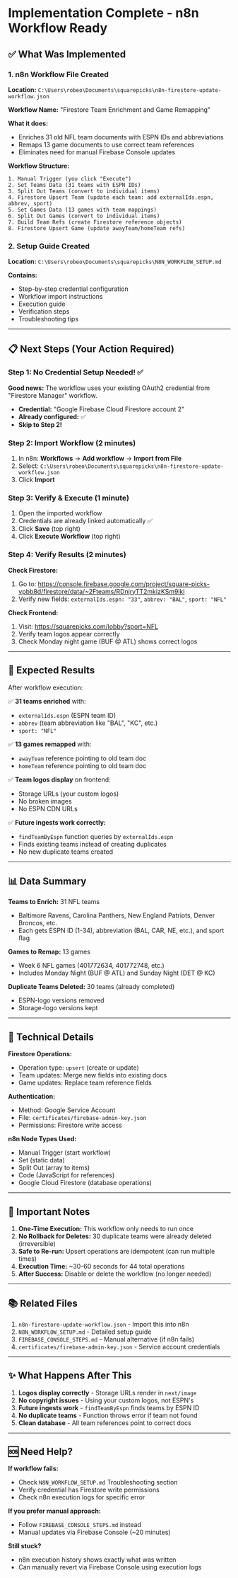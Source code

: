 # Implementation Complete - n8n Workflow Ready

## ✅ What Was Implemented

### 1. n8n Workflow File Created
**Location:** `C:\Users\robeo\Documents\squarepicks\n8n-firestore-update-workflow.json`

**Workflow Name:** "Firestore Team Enrichment and Game Remapping"

**What it does:**
- Enriches 31 old NFL team documents with ESPN IDs and abbreviations
- Remaps 13 game documents to use correct team references
- Eliminates need for manual Firebase Console updates

**Workflow Structure:**
```
1. Manual Trigger (you click "Execute")
2. Set Teams Data (31 teams with ESPN IDs)
3. Split Out Teams (convert to individual items)
4. Firestore Upsert Team (update each team: add externalIds.espn, abbrev, sport)
5. Set Games Data (13 games with team mappings)
6. Split Out Games (convert to individual items)
7. Build Team Refs (create Firestore reference objects)
8. Firestore Upsert Game (update awayTeam/homeTeam refs)
```

### 2. Setup Guide Created
**Location:** `C:\Users\robeo\Documents\squarepicks\N8N_WORKFLOW_SETUP.md`

**Contains:**
- Step-by-step credential configuration
- Workflow import instructions
- Execution guide
- Verification steps
- Troubleshooting tips

---

## 📋 Next Steps (Your Action Required)

### Step 1: No Credential Setup Needed! ✅

**Good news:** The workflow uses your existing OAuth2 credential from "Firestore Manager" workflow.

- **Credential:** "Google Firebase Cloud Firestore account 2"
- **Already configured:** ✅
- **Skip to Step 2!**

### Step 2: Import Workflow (2 minutes)

1. In n8n: **Workflows** → **Add workflow** → **Import from File**
2. Select: `C:\Users\robeo\Documents\squarepicks\n8n-firestore-update-workflow.json`
3. Click **Import**

### Step 3: Verify & Execute (1 minute)

1. Open the imported workflow
2. Credentials are already linked automatically ✅
3. Click **Save** (top right)
4. Click **Execute Workflow** (top right)

### Step 4: Verify Results (2 minutes)

**Check Firestore:**
1. Go to: https://console.firebase.google.com/project/square-picks-vpbb8d/firestore/data/~2Fteams/RDnjryTT2mkizKSm9ikl
2. Verify new fields: `externalIds.espn: "33"`, `abbrev: "BAL"`, `sport: "NFL"`

**Check Frontend:**
1. Visit: https://squarepicks.com/lobby?sport=NFL
2. Verify team logos appear correctly
3. Check Monday night game (BUF @ ATL) shows correct logos

---

## 🎯 Expected Results

After workflow execution:

✅ **31 teams enriched** with:
- `externalIds.espn` (ESPN team ID)
- `abbrev` (team abbreviation like "BAL", "KC", etc.)
- `sport: "NFL"`

✅ **13 games remapped** with:
- `awayTeam` reference pointing to old team doc
- `homeTeam` reference pointing to old team doc

✅ **Team logos display** on frontend:
- Storage URLs (your custom logos)
- No broken images
- No ESPN CDN URLs

✅ **Future ingests work correctly:**
- `findTeamByEspn` function queries by `externalIds.espn`
- Finds existing teams instead of creating duplicates
- No new duplicate teams created

---

## 📊 Data Summary

**Teams to Enrich:** 31 NFL teams
- Baltimore Ravens, Carolina Panthers, New England Patriots, Denver Broncos, etc.
- Each gets ESPN ID (1-34), abbreviation (BAL, CAR, NE, etc.), and sport flag

**Games to Remap:** 13 games
- Week 6 NFL games (401772634, 401772748, etc.)
- Includes Monday Night (BUF @ ATL) and Sunday Night (DET @ KC)

**Duplicate Teams Deleted:** 30 teams (already completed)
- ESPN-logo versions removed
- Storage-logo versions kept

---

## 🔧 Technical Details

**Firestore Operations:**
- Operation type: `upsert` (create or update)
- Team updates: Merge new fields into existing docs
- Game updates: Replace team reference fields

**Authentication:**
- Method: Google Service Account
- File: `certificates/firebase-admin-key.json`
- Permissions: Firestore write access

**n8n Node Types Used:**
- Manual Trigger (start workflow)
- Set (static data)
- Split Out (array to items)
- Code (JavaScript for references)
- Google Cloud Firestore (database operations)

---

## 🚨 Important Notes

1. **One-Time Execution:** This workflow only needs to run once
2. **No Rollback for Deletes:** 30 duplicate teams were already deleted (irreversible)
3. **Safe to Re-run:** Upsert operations are idempotent (can run multiple times)
4. **Execution Time:** ~30-60 seconds for 44 total operations
5. **After Success:** Disable or delete the workflow (no longer needed)

---

## 📚 Related Files

1. `n8n-firestore-update-workflow.json` - Import this into n8n
2. `N8N_WORKFLOW_SETUP.md` - Detailed setup guide
3. `FIREBASE_CONSOLE_STEPS.md` - Manual alternative (if n8n fails)
4. `certificates/firebase-admin-key.json` - Service account credentials

---

## ✨ What Happens After This

1. **Logos display correctly** - Storage URLs render in `next/image`
2. **No copyright issues** - Using your custom logos, not ESPN's
3. **Future ingests work** - `findTeamByEspn` finds teams by ESPN ID
4. **No duplicate teams** - Function throws error if team not found
5. **Clean database** - All team references point to correct docs

---

## 🆘 Need Help?

**If workflow fails:**
- Check `N8N_WORKFLOW_SETUP.md` Troubleshooting section
- Verify credential has Firestore write permissions
- Check n8n execution logs for specific error

**If you prefer manual approach:**
- Follow `FIREBASE_CONSOLE_STEPS.md` instead
- Manual updates via Firebase Console (~20 minutes)

**Still stuck?**
- n8n execution history shows exactly what was written
- Can manually revert via Firebase Console using execution logs

